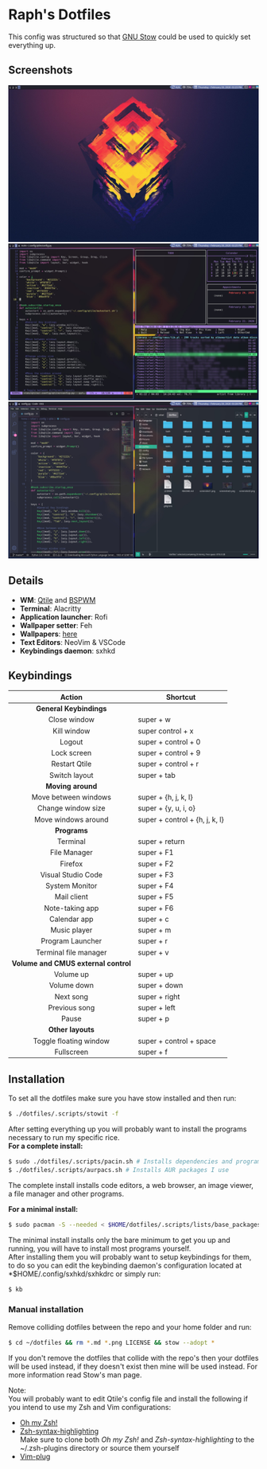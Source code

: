 # Raph's Dotfiles  

This config was structured so that [GNU Stow](https://www.gnu.org/software/stow/) could be used to quickly set everything up.  

## Screenshots  

![screenshot1](screenshot1.jpg)  
![screenshot2](screenshot2.jpg)  
![screenshot3](screenshot3.jpg)  

## Details  

- **WM**: [Qtile](http://www.qtile.org/) and [BSPWM](https://github.com/baskerville/bspwm)
- **Terminal**: Alacritty  
- **Application launcher**: Rofi  
- **Wallpaper setter**: Feh  
- **Wallpapers**: [here](./wallpapers/Pictures/Wallpapers/)  
- **Text Editors**: NeoVim & VSCode  
- **Keybindings daemon**: sxhkd  

## Keybindings  

|          Action         | Shortcut                       |
|:-----------------------:|--------------------------------|
| **General Keybindings**                                  |
| Close window            | super + w                      |
| Kill window             | super control + x              |
| Logout                  | super + control + 0            |
| Lock screen             | super + control + 9            |
| Restart Qtile           | super + control + r            |
| Switch layout           | super + tab                    |
| **Moving around**                                        |
| Move between windows    | super + {h, j, k, l}           |
| Change window size      | super + {y, u, i, o}           |
| Move windows around     | super + control + {h, j, k, l} |
| **Programs**                                             |
| Terminal                | super + return                 |
| File Manager            | super + F1                     |
| Firefox                 | super + F2                     |
| Visual Studio Code      | super + F3                     |
| System Monitor          | super + F4                     |
| Mail client             | super + F5                     |
| Note-taking app         | super + F6                     |
| Calendar app            | super + c                      |
| Music player            | super + m                      |
| Program Launcher        | super + r                      |
| Terminal file manager   | super + v                      |
| **Volume and CMUS external control**			   |
| Volume up		  | super + up                     |
| Volume down		  | super + down                   |
| Next song		  | super + right                  |
| Previous song		  | super + left                   |
| Pause 		  | super + p                      |
| **Other layouts**                                        |
| Toggle floating window  | super + control + space        |
| Fullscreen              | super + f                      |

## Installation  
To set all the dotfiles make sure you have stow installed and then run:  
```sh
$ ./dotfiles/.scripts/stowit -f
```   

After setting everything up you will probably want to install the programs necessary to run my specific rice.  
**For a complete install:**  
```sh
$ sudo ./dotfiles/.scripts/pacin.sh # Installs dependencies and programs I use frequently
$ ./dotfiles/.scripts/aurpacs.sh # Installs AUR packages I use
```  
The complete install installs code editors, a web browser, an image viewer, a file manager and other programs.  

**For a minimal install:**  
```sh
$ sudo pacman -S --needed < $HOME/dotfiles/.scripts/lists/base_packages.list
```  
The minimal install installs only the bare minimum to get you up and running, you will have to install most programs yourself.  
After installing them you will probably want to setup keybindings for them, to do so you can edit the keybinding daemon's configuration located at *$HOME/.config/sxhkd/sxhkdrc or simply run:  
```sh
$ kb
```

### Manual installation  
Remove colliding dotfiles between the repo and your home folder and run:  
```sh
$ cd ~/dotfiles && rm *.md *.png LICENSE && stow --adopt *
```  
If you don't remove the dotfiles that collide with the repo's then your dotfiles will be used instead, if they doesn't exist then mine will be used instead. For more information read Stow's man page.  

Note:  
You will probably want to edit Qtile's config file and install the following if you intend to use my Zsh and Vim configurations:  
- [Oh my Zsh!](https://ohmyz.sh/)  
- [Zsh-syntax-highlighting](https://github.com/zsh-users/zsh-syntax-highlighting/blob/master/INSTALL.md)  
Make sure to clone both *Oh my Zsh!* and *Zsh-syntax-highlighting* to the ~/.zsh-plugins directory or source them yourself  
- [Vim-plug](https://github.com/junegunn/vim-plug)  
